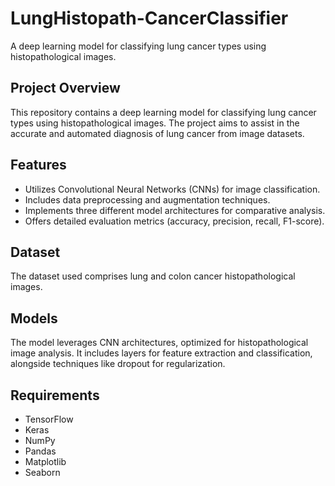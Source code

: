 # LungHistopath-CancerClassifier
A deep learning model for classifying lung cancer types using histopathological images.

## Project Overview
This repository contains a deep learning model for classifying lung cancer types using histopathological images. The project aims to assist in the accurate and automated diagnosis of lung cancer from image datasets.

## Features
- Utilizes Convolutional Neural Networks (CNNs) for image classification.
- Includes data preprocessing and augmentation techniques.
- Implements three different model architectures for comparative analysis.
- Offers detailed evaluation metrics (accuracy, precision, recall, F1-score).

## Dataset
The dataset used comprises lung and colon cancer histopathological images.

## Models
The model leverages CNN architectures, optimized for histopathological image analysis. It includes layers for feature extraction and classification, alongside techniques like dropout for regularization.

## Requirements
- TensorFlow
- Keras
- NumPy
- Pandas
- Matplotlib
- Seaborn
